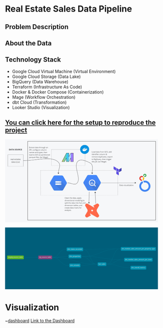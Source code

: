 # Real Estate Sales Data Pipeline

## Problem Description

## About the Data

## Technology Stack
- Google Cloud Virtual Machine (Virtual Environment)
- Google Cloud Storage (Data Lake)
- BigQuery (Data Warehouse)
- Terraform (Infrastructure As Code)
- Docker & Docker Compose (Containerization)
- Mage (Workflow Orchestration)
- dbt Cloud (Transformation)
- Looker Studio (Visualization)

## [You can click here for the setup to reproduce the project](https://github.com/ranzbrendan/real_estate_sales_de_project/blob/main/setup.md)

![pipeline architecture](images/pipeline_architecture.jpg)


![dbt lineage](images/dbt-dag.png)

# Visualization

~[dashboard](images/real_estate_sales_dashboard.png)
[Link to the Dashboard](https://lookerstudio.google.com/reporting/fadbe10e-9b4a-4007-8dd7-e407aa03e144)

